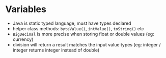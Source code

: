 # Variables

+ Java is static typed language, must have types declared
+ helper class methods: `byteValue()`, `intValue()`,  `toString()` etc
+ `BigDecimal` is more precise when storing float or double values (eg: currency)
+ division will return a result matches the input value types (eg: integer / integer returns integer instead of double)
